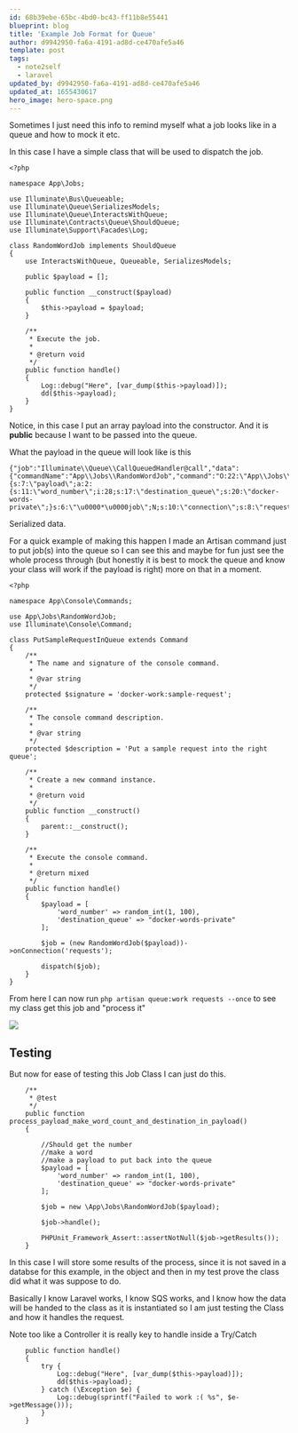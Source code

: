 ```yaml
---
id: 68b39ebe-65bc-4bd0-bc43-ff11b8e55441
blueprint: blog
title: 'Example Job Format for Queue'
author: d9942950-fa6a-4191-ad8d-ce470afe5a46
template: post
tags:
  - note2self
  - laravel
updated_by: d9942950-fa6a-4191-ad8d-ce470afe5a46
updated_at: 1655430617
hero_image: hero-space.png
---
```

Sometimes I just need this info to remind myself what a job looks like in a queue and how to mock it etc.

In this case I have a simple class that will be used to dispatch the job.

```
<?php

namespace App\Jobs;

use Illuminate\Bus\Queueable;
use Illuminate\Queue\SerializesModels;
use Illuminate\Queue\InteractsWithQueue;
use Illuminate\Contracts\Queue\ShouldQueue;
use Illuminate\Support\Facades\Log;

class RandomWordJob implements ShouldQueue
{
    use InteractsWithQueue, Queueable, SerializesModels;

    public $payload = [];

    public function __construct($payload)
    {
        $this->payload = $payload;
    }

    /**
     * Execute the job.
     *
     * @return void
     */
    public function handle()
    {
        Log::debug("Here", [var_dump($this->payload)]);
        dd($this->payload);
    }
}
```

Notice, in this case I put an array payload into the constructor. And it is **public** because I want to be passed into the queue.

What the payload in the queue will look like is this

```
{"job":"Illuminate\\Queue\\CallQueuedHandler@call","data":{"commandName":"App\\Jobs\\RandomWordJob","command":"O:22:\"App\\Jobs\\RandomWordJob\":5:{s:7:\"payload\";a:2:{s:11:\"word_number\";i:28;s:17:\"destination_queue\";s:20:\"docker-words-private\";}s:6:\"\u0000*\u0000job\";N;s:10:\"connection\";s:8:\"requests\";s:5:\"queue\";N;s:5:\"delay\";N;}"}}
```

Serialized data.

For a quick example of making this happen I made an Artisan command just to put job(s) into the queue so I can see this and maybe for fun just see the whole process through (but honestly it is best to mock the queue and know your class will work if the payload is right) more on that in a moment.

```
<?php

namespace App\Console\Commands;

use App\Jobs\RandomWordJob;
use Illuminate\Console\Command;

class PutSampleRequestInQueue extends Command
{
    /**
     * The name and signature of the console command.
     *
     * @var string
     */
    protected $signature = 'docker-work:sample-request';

    /**
     * The console command description.
     *
     * @var string
     */
    protected $description = 'Put a sample request into the right queue';

    /**
     * Create a new command instance.
     *
     * @return void
     */
    public function __construct()
    {
        parent::__construct();
    }

    /**
     * Execute the console command.
     *
     * @return mixed
     */
    public function handle()
    {
        $payload = [
            'word_number' => random_int(1, 100),
            'destination_queue' => "docker-words-private"
        ];

        $job = (new RandomWordJob($payload))->onConnection('requests');

        dispatch($job);
    }
}

```

From here I can now run `php artisan queue:work requests --once` to see my class get this job and "process it"

![](https://dl.dropboxusercontent.com/s/t5nhb2gyich2hfy/example_get_job.png?dl=0)


## Testing

But now for ease of testing this Job Class I can just do this.

```
    /**
     * @test
     */
    public function process_payload_make_word_count_and_destination_in_payload()
    {

        //Should get the number
        //make a word
        //make a payload to put back into the queue
        $payload = [
            'word_number' => random_int(1, 100),
            'destination_queue' => "docker-words-private"
        ];

        $job = new \App\Jobs\RandomWordJob($payload);

        $job->handle();

        PHPUnit_Framework_Assert::assertNotNull($job->getResults());
    }
```

In this case I will store some results of the process, since it is not saved in a databse for this example, in the object and then in my test prove the class did what it was suppose to do.

Basically I know Laravel works, I know SQS works, and I know how the data will be handed to the class as it is instantiated so I am just testing the Class and how it handles the request.

Note too like a Controller it is really key to handle inside a Try/Catch

```
    public function handle()
    {
        try {
            Log::debug("Here", [var_dump($this->payload)]);
            dd($this->payload);
        } catch (\Exception $e) {
            Log::debug(sprintf("Failed to work :( %s", $e->getMessage()));
        }
    }
```

